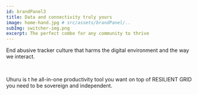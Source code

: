 ```yaml
---
id: brandPanel3
title: Data and connectivity truly yours
image: home-hand.jpg # src/assets/brandPanel/..
subImg: switcher-img.png
excerpt: The perfect combo for any community to thrive
---
```


End abusive tracker culture that harms the digital environment and the way we interact. 

<br />

Uhuru is t he all-in-one productivity tool you want on top of RESILIENT GRID you need to be sovereign and independent.

